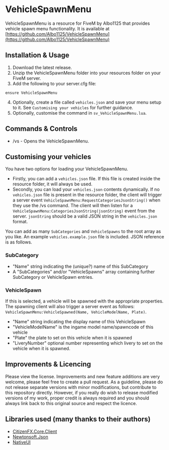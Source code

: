 # VehicleSpawnMenu
VehicleSpawnMenu is a resource for FiveM by Albo1125 that provides vehicle spawn menu functionality. It is available at [https://github.com/Albo1125/VehicleSpawnMenu](https://github.com/Albo1125/VehicleSpawnMenu)

## Installation & Usage
1. Download the latest release.
2. Unzip the VehicleSpawnMenu folder into your resources folder on your FiveM server.
3. Add the following to your server.cfg file:
```text
ensure VehicleSpawnMenu
```

4. Optionally, create a file called `vehicles.json` and save your menu setup to it. See `Customising your vehicles` for further guidance.
5. Optionally, customise the command in `sv_VehicleSpawnMenu.lua`.

## Commands & Controls
* /vs - Opens the VehicleSpawnMenu.

## Customising your vehicles
You have two options for loading your VehicleSpawnMenu.

* Firstly, you can add a `vehicles.json` file. If this file is created inside the resource folder, it will always be used.
* Secondly, you can load your `vehicles.json` contents dynamically. If no `vehicles.json` file is present in the resource folder, the client will trigger a server event `VehicleSpawnMenu:RequestCategoriesJsonString()` when they use the /vs command. The client will then listen for a `VehicleSpawnMenu:CategoriesJsonString(jsonString)` event from the server. `jsonString` should be a valid JSON string in the `vehicles.json` format.

You can add as many `SubCategories` and `VehicleSpawns` to the root array as you like. An example `vehicles.example.json` file is included.
JSON reference is as follows.

### SubCategory
* "Name" string indicating the (unique?) name of this SubCategory
* A "SubCategories" and/or "VehicleSpawns" array containing further SubCategory or VehicleSpawn entries.

### VehicleSpawn
If this is selected, a vehicle will be spawned with the appropriate properties. The spawning client will also trigger a server event as follows: `VehicleSpawnMenu:VehicleSpawned(Name, VehicleModelName, Plate)`.
* "Name" string indicating the display name of this VehicleSpawn
* "VehicleModelName" is the ingame model name/spawncode of this vehicle
* "Plate" the plate to set on this vehicle when it is spawned
* "LiveryNumber" optional number representing which livery to set on the vehicle when it is spawned.

## Improvements & Licencing
Please view the license. Improvements and new feature additions are very welcome, please feel free to create a pull request. As a guideline, please do not release separate versions with minor modifications, but contribute to this repository directly. However, if you really do wish to release modified versions of my work, proper credit is always required and you should always link back to this original source and respect the licence.

## Libraries used (many thanks to their authors)
* [CitizenFX.Core.Client](https://www.nuget.org/packages/CitizenFX.Core.Client)
* [Newtonsoft.Json](https://www.nuget.org/packages/newtonsoft.json/12.0.2)
* [NativeUI](https://github.com/citizenfx/NativeUI)